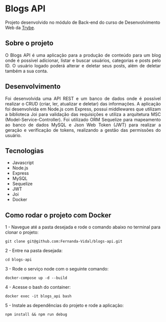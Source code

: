 # Blogs API

Projeto desenvolvido no módulo de Back-end do curso de Desenvolvimento Web da [Trybe](https://www.betrybe.com/). 

## Sobre o projeto

<div align="justify">
O Blogs API é uma aplicação para a produção de conteúdo para um blog onde é possível adicionar, listar e buscar  usuários, categorias e posts pelo ID. O usuário logado poderá alterar e deletar seus posts, além de deletar também a sua conta.
</div>

## Desenvolvimento 

<div align="justify">
Foi desenvolvida uma API REST e um banco de dados onde é possível realizar o CRUD (criar, ler, atualizar e deletar) das informações. A aplicação foi desenvolvida em Node.js com Express, possui middlewares que utilizam a biblioteca Joi para validação das requisições e utiliza a arquitetura MSC (Model-Service-Controller). Foi utilizado ORM Sequelize para mapeamento ao banco de dados MySQL e Json Web Token (JWT) para realizar a geração e verificação de tokens, realizando a gestão das permissões do usuário. 
</div>

## Tecnologias

* Javascript
* Node.js
* Express
* MySQL
* Sequelize
* JWT
* Joi
* Docker

## Como rodar o projeto com Docker

1 - Navegue até a pasta desejada e rode o comando abaixo no terminal para clonar o projeto:

`git clone git@github.com:Fernanda-Vidal/blogs-api.git`

2 - Entre na pasta desejada:

`cd blogs-api`

3 - Rode o serviço node com o seguinte comando:

`docker-compose up -d --build`

4 - Acesse o bash do container:

`docker exec -it blogs_api bash`

5 - Instale as dependências do projeto e rode a aplicação:

`npm install && npm run debug`
